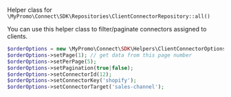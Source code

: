 Helper class for `\MyPromo\Connect\SDK\Repositories\ClientConnectorRepository::all()`

You can use this helper class to filter/paginate connectors assigned to clients.

```php
$orderOptions = new \MyPromo\Connect\SDK\Helpers\ClientConnectorOptions();
$orderOptions->setPage(1); // get data from this page number
$orderOptions->setPerPage(5);
$orderOptions->setPagination(true|false);
$orderOptions->setConnectorId(12);
$orderOptions->setConnectorKey('shopify');
$orderOptions->setConnectorTarget('sales-channel');
```  
